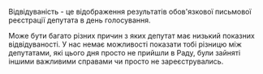 Відвідуваність - це відображення результатів обов'язкової письмової реєстрації
депутата в день голосування.

Може бути багато різних причин з яких депутат має низький показних
відвідуваності. У нас немає можливості показати тобі різницю між депутатами, які
цього дня просто не прийшли в Раду, були зайняті іншими важливими справами чи
просто не зареєструвались.
